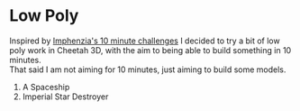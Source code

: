 # Low Poly  
  
Inspired by [Imphenzia's 10 minute challenges](https://www.youtube.com/channel/UCzfWju7SFoWLCyV_gDVCrGA/videos) I 
decided to try a bit of low poly work in Cheetah 3D, with the aim to being able to build something in 10 minutes.  
That said I am not aiming for 10 minutes, just aiming to build some models.

1. A Spaceship
2. Imperial Star Destroyer


